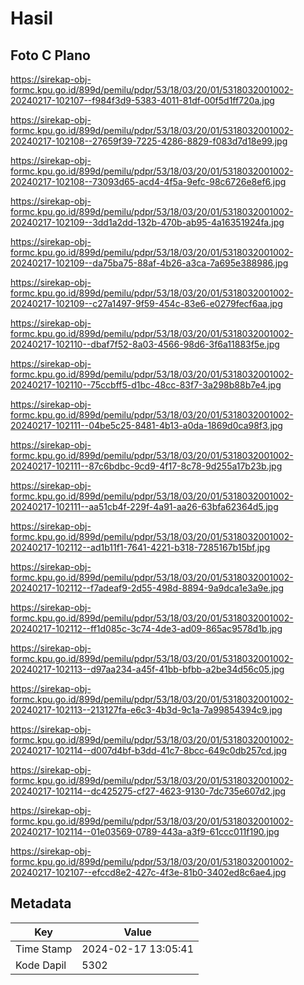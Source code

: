 # Hasil

## Foto C Plano

https://sirekap-obj-formc.kpu.go.id/899d/pemilu/pdpr/53/18/03/20/01/5318032001002-20240217-102107--f984f3d9-5383-4011-81df-00f5d1ff720a.jpg

https://sirekap-obj-formc.kpu.go.id/899d/pemilu/pdpr/53/18/03/20/01/5318032001002-20240217-102108--27659f39-7225-4286-8829-f083d7d18e99.jpg

https://sirekap-obj-formc.kpu.go.id/899d/pemilu/pdpr/53/18/03/20/01/5318032001002-20240217-102108--73093d65-acd4-4f5a-9efc-98c6726e8ef6.jpg

https://sirekap-obj-formc.kpu.go.id/899d/pemilu/pdpr/53/18/03/20/01/5318032001002-20240217-102109--3dd1a2dd-132b-470b-ab95-4a16351924fa.jpg

https://sirekap-obj-formc.kpu.go.id/899d/pemilu/pdpr/53/18/03/20/01/5318032001002-20240217-102109--da75ba75-88af-4b26-a3ca-7a695e388986.jpg

https://sirekap-obj-formc.kpu.go.id/899d/pemilu/pdpr/53/18/03/20/01/5318032001002-20240217-102109--c27a1497-9f59-454c-83e6-e0279fecf6aa.jpg

https://sirekap-obj-formc.kpu.go.id/899d/pemilu/pdpr/53/18/03/20/01/5318032001002-20240217-102110--dbaf7f52-8a03-4566-98d6-3f6a11883f5e.jpg

https://sirekap-obj-formc.kpu.go.id/899d/pemilu/pdpr/53/18/03/20/01/5318032001002-20240217-102110--75ccbff5-d1bc-48cc-83f7-3a298b88b7e4.jpg

https://sirekap-obj-formc.kpu.go.id/899d/pemilu/pdpr/53/18/03/20/01/5318032001002-20240217-102111--04be5c25-8481-4b13-a0da-1869d0ca98f3.jpg

https://sirekap-obj-formc.kpu.go.id/899d/pemilu/pdpr/53/18/03/20/01/5318032001002-20240217-102111--87c6bdbc-9cd9-4f17-8c78-9d255a17b23b.jpg

https://sirekap-obj-formc.kpu.go.id/899d/pemilu/pdpr/53/18/03/20/01/5318032001002-20240217-102111--aa51cb4f-229f-4a91-aa26-63bfa62364d5.jpg

https://sirekap-obj-formc.kpu.go.id/899d/pemilu/pdpr/53/18/03/20/01/5318032001002-20240217-102112--ad1b11f1-7641-4221-b318-7285167b15bf.jpg

https://sirekap-obj-formc.kpu.go.id/899d/pemilu/pdpr/53/18/03/20/01/5318032001002-20240217-102112--f7adeaf9-2d55-498d-8894-9a9dca1e3a9e.jpg

https://sirekap-obj-formc.kpu.go.id/899d/pemilu/pdpr/53/18/03/20/01/5318032001002-20240217-102112--ff1d085c-3c74-4de3-ad09-865ac9578d1b.jpg

https://sirekap-obj-formc.kpu.go.id/899d/pemilu/pdpr/53/18/03/20/01/5318032001002-20240217-102113--d97aa234-a45f-41bb-bfbb-a2be34d56c05.jpg

https://sirekap-obj-formc.kpu.go.id/899d/pemilu/pdpr/53/18/03/20/01/5318032001002-20240217-102113--213127fa-e6c3-4b3d-9c1a-7a99854394c9.jpg

https://sirekap-obj-formc.kpu.go.id/899d/pemilu/pdpr/53/18/03/20/01/5318032001002-20240217-102114--d007d4bf-b3dd-41c7-8bcc-649c0db257cd.jpg

https://sirekap-obj-formc.kpu.go.id/899d/pemilu/pdpr/53/18/03/20/01/5318032001002-20240217-102114--dc425275-cf27-4623-9130-7dc735e607d2.jpg

https://sirekap-obj-formc.kpu.go.id/899d/pemilu/pdpr/53/18/03/20/01/5318032001002-20240217-102114--01e03569-0789-443a-a3f9-61ccc011f190.jpg

https://sirekap-obj-formc.kpu.go.id/899d/pemilu/pdpr/53/18/03/20/01/5318032001002-20240217-102107--efccd8e2-427c-4f3e-81b0-3402ed8c6ae4.jpg


## Metadata

| Key        | Value               |
| ---------- | ------------------- |
| Time Stamp | 2024-02-17 13:05:41 |
| Kode Dapil | 5302                |



